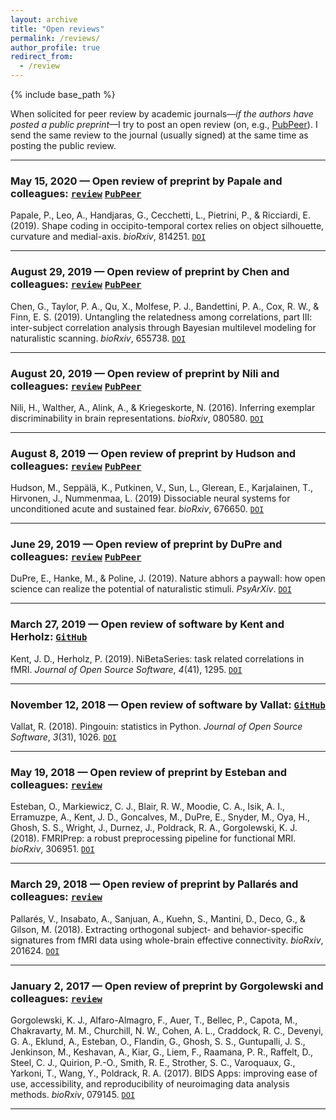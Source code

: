 ```yaml
---
layout: archive
title: "Open reviews"
permalink: /reviews/
author_profile: true
redirect_from:
  - /review
---
```


{% include base_path %}

When solicited for peer review by academic journals&mdash;*if the authors have posted a public preprint*&mdash;I try to post an open review (on, e.g., [PubPeer](https://pubpeer.com/)). I send the same review to the journal (usually signed) at the same time as posting the public review.

---

### May 15, 2020 &mdash; Open review of preprint by Papale and colleagues: [`review`](https://snastase.github.io/reviews/2020-05-15-papale) [`PubPeer`](https://pubpeer.com/publications/CF807C4A84111571962918D461AFC6#1)
Papale, P., Leo, A., Handjaras, G., Cecchetti, L., Pietrini, P., & Ricciardi, E. (2019). Shape coding in occipito-temporal cortex relies on object silhouette, curvature and medial-axis. *bioRxiv*, 814251. [`DOI`](https://doi.org/10.1101/814251)

---

### August 29, 2019 &mdash; Open review of preprint by Chen and colleagues: [`review`](https://snastase.github.io/reviews/2019-08-29-chen) [`PubPeer`](https://pubpeer.com/publications/CCB8B0623A6A4AFB7AF83500E3A2AB#1)
Chen, G., Taylor, P. A., Qu, X., Molfese, P. J., Bandettini, P. A., Cox, R. W., & Finn, E. S. (2019). Untangling the relatedness among correlations, part III: inter-subject correlation analysis through Bayesian multilevel modeling for naturalistic scanning. *bioRxiv*, 655738. [`DOI`](https://doi.org/10.1101/655738)

---

### August 20, 2019 &mdash; Open review of preprint by Nili and colleagues: [`review`](https://snastase.github.io/reviews/2019-08-20-nili) [`PubPeer`](https://pubpeer.com/publications/2447DC898FB0196763D160E1AF1203#1)
Nili, H., Walther, A., Alink, A., & Kriegeskorte, N. (2016). Inferring exemplar discriminability in brain representations. *bioRxiv*, 080580. [`DOI`](https://doi.org/10.1101/080580)

---

### August 8, 2019 &mdash; Open review of preprint by Hudson and colleagues: [`review`](https://snastase.github.io/reviews/2019-08-08-hudson) [`PubPeer`](https://pubpeer.com/publications/D986D186184B83B6CB32D3DF3C2B2E#1)
Hudson, M., Seppälä, K., Putkinen, V., Sun, L., Glerean, E., Karjalainen, T., Hirvonen, J., Nummenmaa, L. (2019) Dissociable neural systems for unconditioned acute and sustained fear. *bioRxiv*, 676650. [`DOI`](https://doi.org/10.1101/676650)

---

### June 29, 2019 &mdash; Open review of preprint by DuPre and colleagues: [`review`](https://snastase.github.io/reviews/2019-06-29-dupre) [`PubPeer`](https://pubpeer.com/publications/764D03ED6F80183031E5378AC5C365#1)
DuPre, E., Hanke, M., & Poline, J. (2019). Nature abhors a paywall: how open science can realize the potential of naturalistic stimuli. *PsyArXiv*. [`DOI`](https://doi.org/10.31234/osf.io/sdbqv)

---

### March 27, 2019 &mdash; Open review of software by Kent and Herholz: [`GitHub`](https://github.com/openjournals/joss-reviews/issues/1295)
Kent, J. D., Herholz, P. (2019). NiBetaSeries: task related correlations in fMRI. *Journal of Open Source Software*, *4*(41), 1295. [`DOI`](https://doi.org/10.21105/joss.01295)

---

### November 12, 2018 &mdash; Open review of software by Vallat: [`GitHub`](https://github.com/openjournals/joss-reviews/issues/1026)
Vallat, R. (2018). Pingouin: statistics in Python. *Journal of Open Source Software*, *3*(31), 1026. [`DOI`](https://doi.org/10.21105/joss.01026)

---

### May 19, 2018 &mdash; Open review of preprint by Esteban and colleagues: [`review`](https://snastase.github.io/reviews/2018-05-19-esteban)
Esteban, O., Markiewicz, C. J., Blair, R. W., Moodie, C. A., Isik, A. I., Erramuzpe, A., Kent, J. D., Goncalves, M., DuPre, E., Snyder, M., Oya, H., Ghosh, S. S., Wright, J., Durnez, J., Poldrack, R. A., Gorgolewski, K. J. (2018). FMRIPrep: a robust preprocessing pipeline for functional MRI. *bioRxiv*, 306951. [`DOI`](https://doi.org/10.1101/306951)

---

### March 29, 2018 &mdash; Open review of preprint by Pallarés and colleagues: [`review`](https://snastase.github.io/reviews/2018-03-29-pallares)
Pallarés, V., Insabato, A., Sanjuan, A., Kuehn, S., Mantini, D., Deco, G., & Gilson, M. (2018). Extracting orthogonal subject- and behavior-specific signatures from fMRI data using whole-brain effective connectivity. *bioRxiv*, 201624. [`DOI`](https://doi.org/10.1101/201624)

---

### January 2, 2017 &mdash; Open review of preprint by Gorgolewski and colleagues: [`review`](https://snastase.github.io/reviews/2017-01-02-gorgolewski)
Gorgolewski, K. J., Alfaro-Almagro, F., Auer, T., Bellec, P., Capota, M., Chakravarty, M. M., Churchill, N. W., Cohen, A. L., Craddock, R. C., Devenyi, G. A., Eklund, A., Esteban, O., Flandin, G., Ghosh, S. S., Guntupalli, J. S., Jenkinson, M., Keshavan, A., Kiar, G., Liem, F., Raamana, P. R., Raffelt, D., Steel, C. J., Quirion, P.-O., Smith, R. E., Strother, S. C., Varoquaux, G., Yarkoni, T., Wang, Y., Poldrack, R. A. (2017). BIDS Apps: improving ease of use, accessibility, and reproducibility of neuroimaging data analysis methods. *bioRxiv*, 079145. [`DOI`](https://doi.org/10.1101/079145)

---
